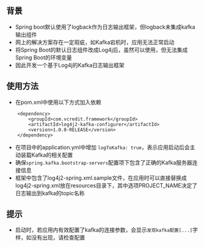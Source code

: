 ## 背景
* Spring boot默认使用了logback作为日志输出框架，但logback未集成kafka输出组件
* 网上的解决方案存在一定瑕疵，如Kafka宕机时，应用无法正常启动
* 将Spring Boot的默认日志组件改成Log4j后，虽然可以使用，但无法集成Spring Boot的环境变量
* 因此开发一个基于Log4j的Kafka日志输出框架
  
## 使用方法
* 在pom.xml中使用以下方式加入依赖
```
    <dependency>
        <groupId>com.vcredit.framework</groupId>
        <artifactId>log4j2-kafka-configurer</artifactId>
        <version>1.0.0-RELEASE</version>
    </dependency>
```
* 在项目中的application.yml中增加 `logToKafka: true`，表示应用启动后会主动装载Kafka的相关配置
* 确保`spring.kafka.bootstrap-servers`配置项下包含了正确的Kafka服务器连接信息
* 框架中包含了log4j2-spring.xml.sample文件，在应用时可以直接替换成log4j2-spring.xml放在resources目录下，其中选项PROJECT_NAME决定了日志输出到kafka的topic名称

## 提示
* 启动时，若应用内有效配置了kafka的连接参数，会显示`发现kafka配置[...]`字样，如没有出现，请检查配置